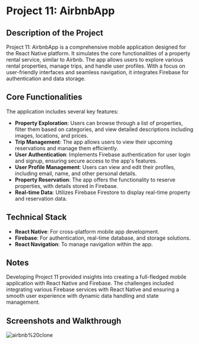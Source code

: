 # Project 11: AirbnbApp

## Description of the Project

Project 11: AirbnbApp is a comprehensive mobile application designed for the React Native platform. It simulates the core functionalities of a property rental service, similar to Airbnb. The app allows users to explore various rental properties, manage trips, and handle user profiles. With a focus on user-friendly interfaces and seamless navigation, it integrates Firebase for authentication and data storage.

## Core Functionalities

The application includes several key features:

- **Property Exploration**: Users can browse through a list of properties, filter them based on categories, and view detailed descriptions including images, locations, and prices.
- **Trip Management**: The app allows users to view their upcoming reservations and manage them efficiently.
- **User Authentication**: Implements Firebase authentication for user login and signup, ensuring secure access to the app's features.
- **User Profile Management**: Users can view and edit their profiles, including email, name, and other personal details.
- **Property Reservation**: The app offers the functionality to reserve properties, with details stored in Firebase.
- **Real-time Data**: Utilizes Firebase Firestore to display real-time property and reservation data.

## Technical Stack

- **React Native**: For cross-platform mobile app development.
- **Firebase**: For authentication, real-time database, and storage solutions.
- **React Navigation**: To manage navigation within the app.

## Notes

Developing Project 11 provided insights into creating a full-fledged mobile application with React Native and Firebase. The challenges included integrating various Firebase services with React Native and ensuring a smooth user experience with dynamic data handling and state management.

## Screenshots and Walkthrough

![airbnb%20clone](https://github.com/magacek/airbnbclone/assets/70607808/4b0ba8b4-e8b9-47aa-8624-f26abfd7e282)

